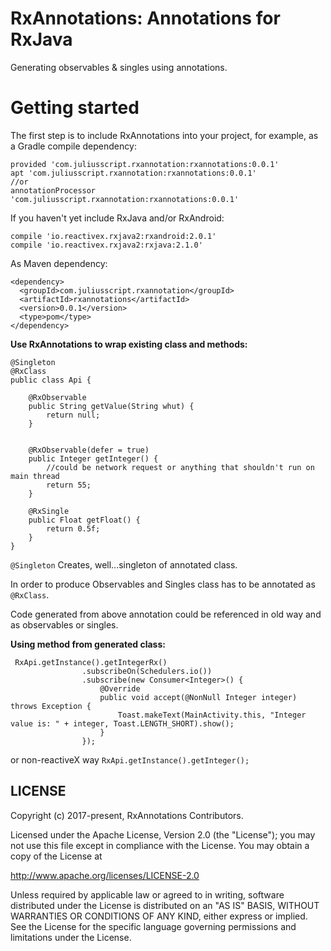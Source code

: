 # RxAnnotations: Annotations for RxJava
Generating observables & singles using annotations.
 
# Getting started

The first step is to include RxAnnotations into your project, for example, as a Gradle compile dependency:
```
provided 'com.juliusscript.rxannotation:rxannotations:0.0.1'
apt 'com.juliusscript.rxannotation:rxannotations:0.0.1'
//or
annotationProcessor 'com.juliusscript.rxannotation:rxannotations:0.0.1'
```

If you haven't yet include RxJava and/or RxAndroid:
```
compile 'io.reactivex.rxjava2:rxandroid:2.0.1'
compile 'io.reactivex.rxjava2:rxjava:2.1.0'
```

As Maven dependency:
```
<dependency>
  <groupId>com.juliusscript.rxannotation</groupId>
  <artifactId>rxannotations</artifactId>
  <version>0.0.1</version>
  <type>pom</type>
</dependency>
```
<b>Use RxAnnotations to wrap existing class and methods:</b>
```
@Singleton
@RxClass
public class Api {

    @RxObservable
    public String getValue(String whut) {
        return null;
    }


    @RxObservable(defer = true)
    public Integer getInteger() {
        //could be network request or anything that shouldn't run on main thread
        return 55;
    }

    @RxSingle
    public Float getFloat() {
        return 0.5f;
    }
}
```

`@Singleton` Creates, well...singleton of annotated class.

In order to produce Observables and Singles class has to be annotated as `@RxClass`.

Code generated from above annotation could be referenced in old way and as observables or singles.

<b>Using method from generated class:</b>
```
 RxApi.getInstance().getIntegerRx()
                .subscribeOn(Schedulers.io())
                .subscribe(new Consumer<Integer>() {
                    @Override
                    public void accept(@NonNull Integer integer) throws Exception {
                        Toast.makeText(MainActivity.this, "Integer value is: " + integer, Toast.LENGTH_SHORT).show();
                    }
                });
```
or non-reactiveX way
`RxApi.getInstance().getInteger();`
 
## LICENSE

Copyright (c) 2017-present, RxAnnotations Contributors.

Licensed under the Apache License, Version 2.0 (the "License");
you may not use this file except in compliance with the License.
You may obtain a copy of the License at

<http://www.apache.org/licenses/LICENSE-2.0>

Unless required by applicable law or agreed to in writing, software
distributed under the License is distributed on an "AS IS" BASIS,
WITHOUT WARRANTIES OR CONDITIONS OF ANY KIND, either express or implied.
See the License for the specific language governing permissions and
limitations under the License.
